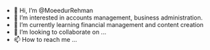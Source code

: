 - 👋 Hi, I’m @MoeedurRehman
- 👀 I’m interested in accounts management, business administration.
- 🌱 I’m currently learning financial management and content creation
- 💞️ I’m looking to collaborate on ...
- 📫 How to reach me ...

<!---
MoeedurRehman/MoeedurRehman is a ✨ special ✨ repository because its `README.md` (this file) appears on your GitHub profile.
You can click the Preview link to take a look at your changes.
--->
